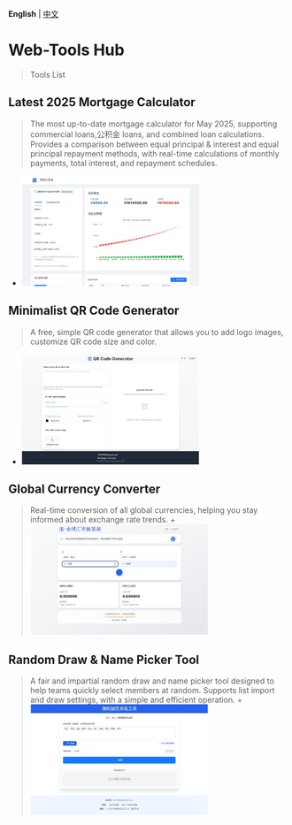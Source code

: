 **English** | [中文](./README.zh.md)


# Web-Tools Hub
>Tools List
## Latest 2025 Mortgage Calculator
>The most up-to-date mortgage calculator for May 2025, supporting commercial loans,公积金 loans, and combined loan calculations. Provides a comparison between equal principal & interest and equal principal repayment methods, with real-time calculations of monthly payments, total interest, and repayment schedules.

  + <img src="./images/mortage.png" alt="Mortgage Calculator" height="200" />

## Minimalist QR Code Generator
>A free, simple QR code generator that allows you to add logo images, customize QR code size and color.
  + <img src="./images/qrcode.png" alt="QR Code Generator" height="200" />

## Global Currency Converter
>Real-time conversion of all global currencies, helping you stay informed about exchange rate trends.
    + <img src="./images/exchange.png" alt="Currency Converter" height="200" />

## Random Draw & Name Picker Tool
>A fair and impartial random draw and name picker tool designed to help teams quickly select members at random. Supports list import and draw settings, with a simple and efficient operation.
    + <img src="./images/random.png" alt="Name Picker Tool" height="200" />

